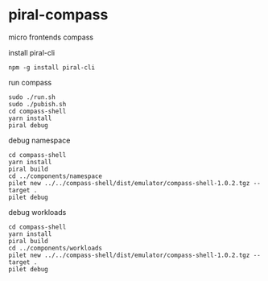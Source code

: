 # piral-compass
micro frontends compass

install piral-cli
```shell script
npm -g install piral-cli
```

run compass
```shell script
sudo ./run.sh
sudo ./pubish.sh
cd compass-shell
yarn install
piral debug
```

debug namespace
```
cd compass-shell
yarn install
piral build
cd ../components/namespace
pilet new ../../compass-shell/dist/emulator/compass-shell-1.0.2.tgz --target .
pilet debug
```

debug workloads
```
cd compass-shell
yarn install
piral build
cd ../components/workloads
pilet new ../../compass-shell/dist/emulator/compass-shell-1.0.2.tgz --target .
pilet debug
```
